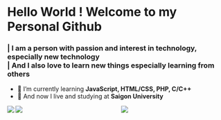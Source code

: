 <h1 align="left">Hello World ! Welcome to my Personal Github </h1>
<h3 align="left">| I am a person with passion and interest in technology, especially new technology</br>| And I also love to learn new things especially learning from others</h3>
<ul>
<li align="left">🌱 I’m currently learning <strong>JavaScript, HTML/CSS, PHP, C/C++</strong></li>
<li align="left">🏫 And now I live and studying at <strong>Saigon University</strong></li>
</ul>

<div align="center">
<div align="left">
<p><img align="left" src="https://github-readme-streak-stats.herokuapp.com/?user=edgarignite16&count_private=true&theme=tokyonight&hide_border=false"/></p>
<p><img align="left" src="https://github-readme-stats.vercel.app/api?username=EdgarIgnite16&count_private=true&show_icons=true&theme=tokyonight&hide_border=false"/></p>
</div align="right">
<div><p><img align="center" src="https://github-readme-stats.vercel.app/api/top-langs/?username=EdgarIgnite16&langs_count=10&count_private=true&theme=tokyonight&show_icons=true&hide_border=false"/></p></div>
</div>








